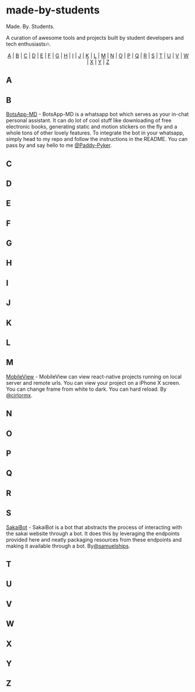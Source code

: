 # made-by-students
Made. By. Students.

A curation of awesome tools and projects built by student developers and tech enthusiasts🔥.

<p align="center">
  <a href="#A">A</a> | <a href="#B">B</a> | <a href="#C">C</a> | <a href="#D">D</a> | <a href="#E">E</a> | <a href="#F">F</a> | <a href="#G">G</a> | <a href="#H">H</a> | <a href="#I">I</a> | <a href="#J">J</a> | <a href="#K">K</a> | <a href="#L">L</a> | <a href="#M">M</a> | <a href="#N">N</a> | <a href="#O">O</a> | <a href="#P">P</a> | <a href="#Q">Q</a> | <a href="#R">R</a> | <a href="#S">S</a> | <a href="#T">T</a> | <a href="#U">U</a> | <a href="#V">V</a> | <a href="#W">W</a> | <a href="#X">X</a> | <a href="#Y">Y</a> | <a href="#Z">Z</a>
</p>

## <a name="A"> </a>A

## <a name="B"> </a>B

[BotsApp-MD](https://github.com/Paddy-Pyker/BotsApp-MD) - BotsApp-MD is a whatsapp bot which serves as your in-chat personal assistant. It can do lot of cool stuff like downloading of free electronic books, generating static and motion stickers on the fly and a whole tons of other lovely features.
To integrate the bot in your whatsapp, simply head to my repo and follow the instructions in the README. You can pass by and say hello to me [@Paddy-Pyker](https://api.whatsapp.com/send?phone=233593435964&text=Hi%20Peter%21%0AI%20followed%20your%20whatsapp%20link%20from%20github...made-by-students%E2%98%BA%EF%B8%8F%20%0AJust%20passing%20by%20to%20say%20hello%0AHope%20you%20good%3F).

## <a name="C"> </a>C

## <a name="D"> </a>D

## <a name="E"> </a>E

## <a name="F"> </a>F

## <a name="G"> </a>G

## <a name="H"> </a>H

## <a name="I"> </a>I

## <a name="J"> </a>J

## <a name="K"> </a>K

## <a name="L"> </a>L

## <a name="M"> </a>M

[MobileView](https://github.com/champ3oy/MobileView) - MobileView can view react-native projects running on local server and remote urls. You can view your project on a iPhone X screen. You can change frame from white to dark. You can hard reload. By [@cirlormx](https://twitter.com/cirlormx). 

## <a name="N"> </a>N

## <a name="O"> </a>O

## <a name="P"> </a>P

## <a name="Q"> </a>Q

## <a name="R"> </a>R

## <a name="S"> </a>S

[SakaiBot](https://github.com/samuelships/sakaibot) - SakaiBot is a bot that abstracts the process of interacting with the sakai website through a bot. It does this by leveraging the endpoints provided here and neatly packaging resources from these endpoints and making it available through a bot. By[@samuelships](https://twitter.com/samuelships).

## <a name="T"> </a>T

## <a name="U"> </a>U

## <a name="V"> </a>V

## <a name="W"> </a>W

## <a name="X"> </a>X

## <a name="Y"> </a>Y

## <a name="Z"> </a>Z




